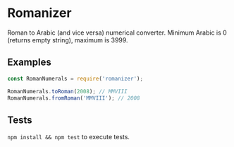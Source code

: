 # Romanizer
Roman to Arabic (and vice versa) numerical converter.
Minimum Arabic is 0 (returns empty string), maximum is 3999.

## Examples

```javascript
const RomanNumerals = require('romanizer');

RomanNumerals.toRoman(2008); // MMVIII
RomanNumerals.fromRoman('MMVIII'); // 2008
```

## Tests
`npm install && npm test` to execute tests.

